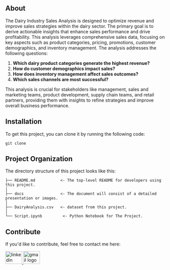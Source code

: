 ## About

The Dairy Industry Sales Analysis is designed to optimize revenue and improve sales strategies within the dairy sector. The primary goal is to derive actionable insights that enhance sales performance and drive profitability. This analysis leverages comprehensive sales data, focusing on key aspects such as product categories, pricing, promotions, customer demographics, and inventory management. The analysis addresses the following questions:

1. **Which dairy product categories generate the highest revenue?**
2. **How do customer demographics impact sales?**
3. **How does inventory management affect sales outcomes?**
4. **Which sales channels are most successful?**

This analysis is crucial for stakeholders like management, sales and marketing teams, product development, supply chain teams, and retail partners, providing them with insights to refine strategies and improve overall business performance.

## Installation

To get this project, you can clone it by running the following code:

    git clone 

## Project Organization

The directory structure of this project looks like this:

    ├── README.md           <- The top-level README for developers using this project.
    │
    ├── docs                <- The document will consist of a detailed presentation or images.
    │
    ├── DairyAnalysis.csv   <- dataset from this project.
    │
    └── Script.ipynb         <- Python Notebook for The Project.

## Contribute

If you'd like to contribute, feel free to contact me here:

<a href="https://www.linkedin.com/in/hamzah-mulyana/" target="_blank">
    <img src="https://raw.githubusercontent.com/maurodesouza/profile-readme-generator/master/src/assets/icons/social/linkedin/default.svg" width="52" height="40" alt="linkedin logo"/>
  </a>
  <a href="mailto:hamzahmulyana88@gmail.com" target="_blank">
    <img src="https://raw.githubusercontent.com/maurodesouza/profile-readme-generator/master/src/assets/icons/social/gmail/default.svg"  width="52" height="40" alt="gmail logo"/>
  </a>
